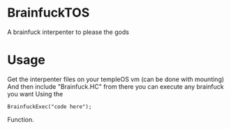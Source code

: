 # BrainfuckTOS
A brainfuck interpenter to please the gods

# Usage
Get the interpenter files on your templeOS vm (can be done with mounting)
And then include "Brainfuck.HC" from there you can execute any brainfuck you want
Using the 
```
BrainfuckExec("code here");
```
Function.
